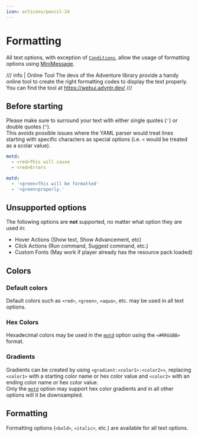 ```yaml
---
icon: octicons/pencil-24
---
```


# Formatting

All text options, with exception of [`Conditions`](index.md#condition), allow the usage of formatting options using [MiniMessage].

/// info | Online Tool
The devs of the Adventure library provide a handy online tool to create the right formatting codes to display the text properly.  
You can find the tool at https://webui.advntr.dev/
///

## Before starting

Please make sure to surround your text with either single quotes (`'`) or double quotes (`"`).  
This avoids possible issues where the YAML parser would treat lines starting with specific characters as special options (i.e. `<` would be treated as a scolar value).

```yaml title="Wrong formatting"
motd:
  - <red>This will cause
  - <red>Errors
```

```yaml title="Right formatting"
motd:
  - '<green>This will be formatted'
  - '<green>properly.'
```

## Unsupported options

The following options are **not** supported, no matter what option they are used in:

- Hover Actions (Show text, Show Advancement, etc)
- Click Actions (Run command, Suggest command, etc.)
- Custom Fonts (May work if player already has the resource pack loaded)

## Colors

### Default colors

Default colors such as `<red>`, `<green>`, `<aqua>`, etc. may be used in all text options.

### Hex Colors

Hexadecimal colors may be used in the [`motd`](index.md#motd) option using the `<#RRGGBB>` format.

### Gradients

Gradients can be created by using `<gradient:<color1>:<color2>>`, replacing `<color1>` with a starting color name or hex color value and `<color2>` with an ending color name or hex color value.  
Only the [`motd`](index.md#motd) option may support hex color gradients and in all other options will it be downsampled.

## Formatting

Formatting options (`<bold>`, `<italic>`, etc.) are available for all text options.

[MiniMessage]: https://docs.adventure.kyori.net/minimessage/index.html
